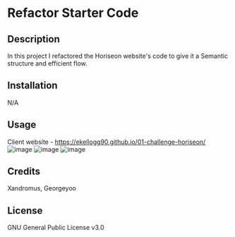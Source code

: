 # Refactor Starter Code

## Description

In this project I refactored the Horiseon website's code to give it a Semantic structure and efficient flow.

## Installation

N/A

## Usage

Client website - <https://ekellogg90.github.io/01-challenge-horiseon/>
![image](https://github.com/ekellogg90/01-challenge-horiseon/assets/140920153/43118894-1bc1-4628-a1af-dde2203e4aa2)
![image](https://github.com/ekellogg90/01-challenge-horiseon/assets/140920153/cc036d3d-e4a6-4506-b085-7ba1b9d02b51)
![image](https://github.com/ekellogg90/01-challenge-horiseon/assets/140920153/b6a1ed8c-3f54-4e43-83fc-b2a1102b23eb)

## Credits

Xandromus, Georgeyoo

## License

GNU General Public License v3.0
